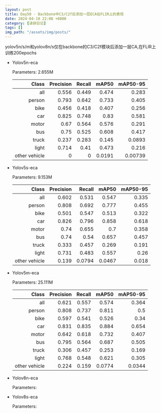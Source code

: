 ```yaml
---
layout: post
title: Day50 - Backbone中C3/C2f后添加一层ECA在FLIR上的表现
date: 2024-04-10 22:08 +0800
category: [读研日记]
tags: []
img_path: "/assets/img/posts/"
---
```


yolov5n/s/m和yolov8n/s仅在backbone的C3/C2f模块后添加一层CA,在FLIR上训练200epochs

- Yolov5n-eca

    Parameters: 2.655M

    |                Class| Precision|    Recall|     mAP50|  mAP50-95|
    |                 ---:|      ---:|      ---:|      ---:|      ---:|
    |                  all|     0.556|     0.449|     0.474|     0.283|
    |               person|     0.793|     0.642|     0.733|     0.405|
    |                 bike|     0.456|     0.418|     0.407|     0.256|
    |                  car|     0.825|     0.748|      0.83|     0.581|
    |                motor|      0.67|     0.564|     0.576|     0.291|
    |                  bus|      0.75|     0.525|     0.608|     0.417|
    |                truck|     0.237|     0.283|     0.145|    0.0893|
    |                light|     0.714|      0.41|     0.473|     0.216|
    |        other vehicle|         0|         0|    0.0191|   0.00739|

- Yolov5s-eca

    Parameters: 9.153M

    |                Class| Precision|    Recall|     mAP50|  mAP50-95|
    |                 ---:|      ---:|      ---:|      ---:|      ---:|
    |                  all|     0.602|     0.531|     0.547|     0.335|
    |               person|     0.808|     0.692|     0.777|     0.455|
    |                 bike|     0.501|     0.547|     0.513|     0.322|
    |                  car|     0.826|     0.796|     0.858|     0.618|
    |                motor|      0.74|     0.655|       0.7|     0.358|
    |                  bus|      0.74|      0.54|     0.657|     0.457|
    |                truck|     0.333|     0.457|     0.269|     0.191|
    |                light|     0.731|     0.483|     0.557|      0.26|
    |        other vehicle|     0.139|    0.0794|    0.0467|     0.018|

- Yolov5m-eca

    Parameters: 25.111M

    |                Class| Precision|    Recall|     mAP50|  mAP50-95|
    |                 ---:|      ---:|      ---:|      ---:|      ---:|
    |                  all|     0.621|     0.557|     0.574|     0.364|
    |               person|     0.808|     0.737|     0.811|       0.5|
    |                 bike|     0.597|     0.541|     0.526|      0.34|
    |                  car|     0.831|     0.835|     0.884|     0.654|
    |                motor|     0.642|     0.618|     0.732|     0.407|
    |                  bus|     0.795|     0.564|     0.687|     0.505|
    |                truck|     0.306|     0.457|     0.253|     0.169|
    |                light|     0.768|     0.548|     0.621|     0.305|
    |        other vehicle|     0.224|     0.159|    0.0774|    0.0344|

- Yolov8n-eca

    Parameters: 



- Yolov8s-eca

    Parameters: 

